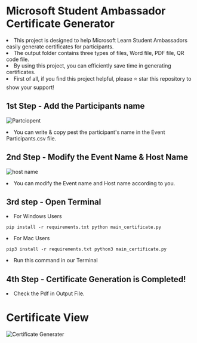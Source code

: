 # Microsoft Student Ambassador Certificate Generator
<li>This project is designed to help Microsoft Learn Student Ambassadors easily generate certificates for participants.</li>
<li>The output folder contains three types of files, Word file, PDF file, QR code file.</li>
<li>By using this project, you can efficiently save time in generating certificates.</li>
<li>First of all, if you find this project helpful, please ⭐ star this repository to show your support!</li>

## 1st Step - Add the Participants name


![Partciopent](https://github.com/user-attachments/assets/933d80ce-fbf3-487e-849c-77874866cf59)

<li>You can write & copy pest the participant's name in the Event Participants.csv file. </li>





## 2nd Step - Modify the Event Name & Host Name

![host name](https://github.com/user-attachments/assets/85ded41d-5ad0-45f4-9445-9adda1e25337)

<li>You can modify the Event name and Host name according to you.</li>


## 3rd step - Open Terminal
 <li>For Windows Users</li>
 
<code>pip install -r requirements.txt
python main_certificate.py
</code>

 <li>For Mac Users</li>
 
<code>pip3 install -r requirements.txt
python3 main_certificate.py
</code>

<li>Run this command in our Terminal </li>

## 4th Step - Certificate Generation is Completed! 
<li> Check the Pdf in Output File.</li>

# Certificate View
![Certificate Generater](https://github.com/user-attachments/assets/41bf0636-acc2-4961-a052-24760d5a5f75)

